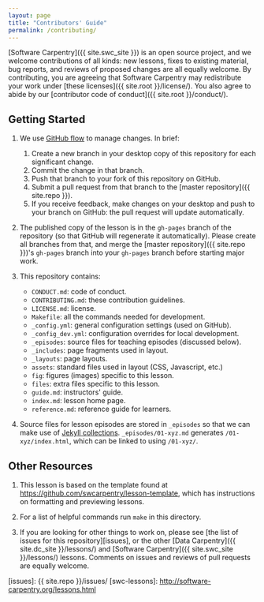 ```yaml
---
layout: page
title: "Contributors' Guide"
permalink: /contributing/
---
```

[Software Carpentry]({{ site.swc_site }}) is an open source project,
and we welcome contributions of all kinds:
new lessons,
fixes to existing material,
bug reports,
and reviews of proposed changes are all equally welcome.
By contributing,
you are agreeing that Software Carpentry may redistribute your work under
[these licenses]({{ site.root }}/license/).
You also agree to abide by our
[contributor code of conduct]({{ site.root }}/conduct/).

## Getting Started

1.  We use [GitHub flow][github-flow] to manage changes.  In brief:
    1.  Create a new branch in your desktop copy of this repository for each significant change.
    2.  Commit the change in that branch.
    3.  Push that branch to your fork of this repository on GitHub.
    4.  Submit a pull request from that branch to the [master repository]({{ site.repo }}).
    5.  If you receive feedback,
        make changes on your desktop and push to your branch on GitHub:
        the pull request will update automatically.

2.  The published copy of the lesson is in the `gh-pages` branch of the repository
    (so that GitHub will regenerate it automatically).
    Please create all branches from that,
    and merge the [master repository]({{ site.repo }})'s `gh-pages` branch into your `gh-pages` branch
    before starting major work.

3.  This repository contains:
    *   `CONDUCT.md`: code of conduct.
    *   `CONTRIBUTING.md`: these contribution guidelines.
    *   `LICENSE.md`: license.
    *   `Makefile`: all the commands needed for development.
    *   `_config.yml`: general configuration settings (used on GitHub).
    *   `_config_dev.yml`: configuration overrides for local development.
    *   `_episodes`: source files for teaching episodes (discussed below).
    *   `_includes`: page fragments used in layout.
    *   `_layouts`: page layouts.
    *   `assets`: standard files used in layout (CSS, Javascript, etc.)
    *   `fig`: figures (images) specific to this lesson.
    *   `files`: extra files specific to this lesson.
    *   `guide.md`: instructors' guide.
    *   `index.md`: lesson home page.
    *   `reference.md`: reference guide for learners.

4.  Source files for lesson episodes are stored in `_episodes`
    so that we can make use of [Jekyll collections][collections].
    `_episodes/01-xyz.md` generates `/01-xyz/index.html`,
    which can be linked to using `/01-xyz/`.

## Other Resources

1.  This lesson is based on the template found at
    <https://github.com/swcarpentry/lesson-template>,
    which has instructions on formatting and previewing lessons.

2.  For a list of helpful commands run `make` in this directory.

3.  If you are looking for other things to work on,
    please see [the list of issues for this repository][issues],
    or the other [Data Carpentry]({{ site.dc_site }}/lessons/)
    and [Software Carpentry]({{ site.swc_site }}/lessons/) lessons.
    Comments on issues and reviews of pull requests are equally welcome.

[collections]: https://jekyllrb.com/docs/collections/
[github-flow]: https://guides.github.com/introduction/flow/
[issues]: {{ site.repo }}/issues/
[swc-lessons]: http://software-carpentry.org/lessons.html
